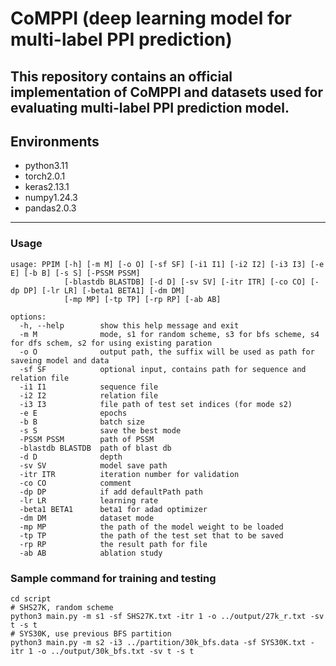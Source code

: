 # CoMPPI (deep learning model for multi-label PPI prediction)
This repository contains an official implementation of CoMPPI and datasets used for evaluating multi-label PPI prediction model.
----
## Environments
- python3.11
- torch2.0.1
- keras2.13.1
- numpy1.24.3
- pandas2.0.3
----
### Usage
```
usage: PPIM [-h] [-m M] [-o O] [-sf SF] [-i1 I1] [-i2 I2] [-i3 I3] [-e E] [-b B] [-s S] [-PSSM PSSM]
            [-blastdb BLASTDB] [-d D] [-sv SV] [-itr ITR] [-co CO] [-dp DP] [-lr LR] [-beta1 BETA1] [-dm DM]
            [-mp MP] [-tp TP] [-rp RP] [-ab AB]

options:
  -h, --help        show this help message and exit
  -m M              mode, s1 for random scheme, s3 for bfs scheme, s4 for dfs schem, s2 for using existing paration
  -o O              output path, the suffix will be used as path for saveing model and data
  -sf SF            optional input, contains path for sequence and relation file
  -i1 I1            sequence file
  -i2 I2            relation file
  -i3 I3            file path of test set indices (for mode s2)
  -e E              epochs
  -b B              batch size
  -s S              save the best mode
  -PSSM PSSM        path of PSSM
  -blastdb BLASTDB  path of blast db
  -d D              depth
  -sv SV            model save path
  -itr ITR          iteration number for validation
  -co CO            comment
  -dp DP            if add defaultPath path
  -lr LR            learning rate
  -beta1 BETA1      beta1 for adad optimizer
  -dm DM            dataset mode
  -mp MP            the path of the model weight to be loaded
  -tp TP            the path of the test set that to be saved
  -rp RP            the result path for file
  -ab AB            ablation study
```
### Sample command for training and testing
```
cd script
# SHS27K, random scheme
python3 main.py -m s1 -sf SHS27K.txt -itr 1 -o ../output/27k_r.txt -sv t -s t
# SYS30K, use previous BFS partition
python3 main.py -m s2 -i3 ../partition/30k_bfs.data -sf SYS30K.txt -itr 1 -o ../output/30k_bfs.txt -sv t -s t
```

